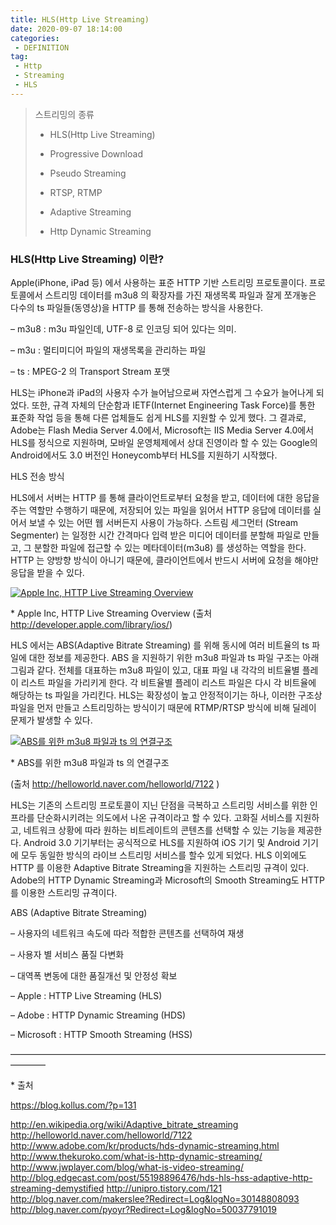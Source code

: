 ```yaml
---
title: HLS(Http Live Streaming)
date: 2020-09-07 18:14:00
categories:
 - DEFINITION
tag:
 - Http
 - Streaming
 - HLS
---
```


> 스트리밍의 종류
>
> - HLS(Http Live Streaming)
>
> - Progressive Download
> - Pseudo Streaming
> - RTSP, RTMP
> - Adaptive Streaming
> - Http Dynamic Streaming

### HLS(Http Live Streaming) 이란?

Apple(iPhone, iPad 등) 에서 사용하는 표준 HTTP 기반 스트리밍 프로토콜이다. 프로토콜에서 스트리밍 데이터를 m3u8 의 확장자를 가진 재생목록 파일과 잘게 쪼개놓은 다수의 ts 파일들(동영상)을 HTTP 를 통해 전송하는 방식을 사용한다.

– m3u8 : m3u 파일인데, UTF-8 로 인코딩 되어 있다는 의미.

– m3u : 멀티미디어 파일의 재생목록을 관리하는 파일

– ts : MPEG-2 의 Transport Stream 포맷

HLS는 iPhone과 iPad의 사용자 수가 늘어남으로써 자연스럽게 그 수요가 늘어나게 되었다. 또한, 규격 자체의 단순함과 IETF(Internet Engineering Task Force)를 통한 표준화 작업 등을 통해 다른 업체들도 쉽게 HLS를 지원할 수 있게 했다. 그 결과로, Adobe는 Flash Media Server 4.0에서, Microsoft는 IIS Media Server 4.0에서 HLS를 정식으로 지원하며, 모바일 운영체제에서 상대 진영이라 할 수 있는 Google의 Android에서도 3.0 버전인 Honeycomb부터 HLS를 지원하기 시작했다.

HLS 전송 방식

HLS에서 서버는 HTTP 를 통해 클라이언트로부터 요청을 받고, 데이터에 대한 응답을 주는 역할만 수행하기 때문에, 저장되어 있는 파일을 읽어서 HTTP 응답에 데이터를 실어서 보낼 수 있는 어떤 웹 서버든지 사용이 가능하다. 스트림 세그먼터 (Stream Segmenter) 는 일정한 시간 간격마다 입력 받은 미디어 데이터를 분할해 파일로 만들고, 그 분할한 파일에 접근할 수 있는 메타데이터(m3u8) 를 생성하는 역할을 한다. HTTP 는 양방향 방식이 아니기 때문에, 클라이언트에서 반드시 서버에 요청을 해야만 응답을 받을 수 있다.

[
![Apple Inc, HTTP Live Streaming Overview](https://blog.kollus.com/wp-content/uploads/2014/05/Apple-Inc-HTTP-Live-Streaming-Overview-.jpg)](https://blog.kollus.com/wp-content/uploads/2014/05/Apple-Inc-HTTP-Live-Streaming-Overview-.jpg)

\* Apple Inc, HTTP Live Streaming Overview (출처 http://developer.apple.com/library/ios/)

HLS 에서는 ABS(Adaptive Bitrate Streaming) 를 위해 동시에 여러 비트율의 ts 파일에 대한 정보를 제공한다. ABS 을 지원하기 위한 m3u8 파일과 ts 파일 구조는 아래 그림과 같다. 전체를 대표하는 m3u8 파일이 있고, 대표 파일 내 각각의 비트율별 플레이 리스트 파일을 가리키게 한다. 각 비트율별 플레이 리스트 파일은 다시 각 비트율에 해당하는 ts 파일을 가리킨다.
HLS는 확장성이 높고 안정적이기는 하나, 이러한 구조상 파일을 먼저 만들고 스트리밍하는 방식이기 때문에 RTMP/RTSP 방식에 비해 딜레이 문제가 발생할 수 있다.

[![ABS를 위한 m3u8 파일과 ts 의 연결구조](https://d2.naver.com/content/images/2015/06/helloworld-7122-10.png)]()

\* ABS를 위한 m3u8 파일과 ts 의 연결구조

(출처 http://helloworld.naver.com/helloworld/7122 )

HLS는 기존의 스트리밍 프로토콜이 지닌 단점을 극복하고 스트리밍 서비스를 위한 인프라를 단순화시키려는 의도에서 나온 규격이라고 할 수 있다. 고화질 서비스를 지원하고, 네트워크 상황에 따라 원하는 비트레이트의 콘텐츠를 선택할 수 있는 기능을 제공한다. Android 3.0 기기부터는 공식적으로 HLS를 지원하여 iOS 기기 및 Android 기기에 모두 동일한 방식의 라이브 스트리밍 서비스를 할수 있게 되었다. HLS 이외에도 HTTP 를 이용한 Adaptive Bitrate Streaming을 지원하는 스트리밍 규격이 있다. Adobe의 HTTP Dynamic Streaming과 Microsoft의 Smooth Streaming도 HTTP를 이용한 스트리밍 규격이다.

ABS (Adaptive Bitrate Streaming)

– 사용자의 네트워크 속도에 따라 적합한 콘텐츠를 선택하여 재생

– 사용자 별 서비스 품질 다변화

– 대역폭 변동에 대한 품질개선 및 안정성 확보

– Apple : HTTP Live Streaming (HLS)

– Adobe : HTTP Dynamic Streaming (HDS)

– Microsoft : HTTP Smooth Streaming (HSS)

————————————————————————————————————————

\* 출처

https://blog.kollus.com/?p=131

http://en.wikipedia.org/wiki/Adaptive_bitrate_streaming
http://helloworld.naver.com/helloworld/7122
http://www.adobe.com/kr/products/hds-dynamic-streaming.html
http://www.thekuroko.com/what-is-http-dynamic-streaming/
http://www.jwplayer.com/blog/what-is-video-streaming/
http://blog.edgecast.com/post/55198896476/hds-hls-hss-adaptive-http-streaming-demystified
http://unipro.tistory.com/121
http://blog.naver.com/makerslee?Redirect=Log&logNo=30148808093
http://blog.naver.com/pyoyr?Redirect=Log&logNo=50037791019